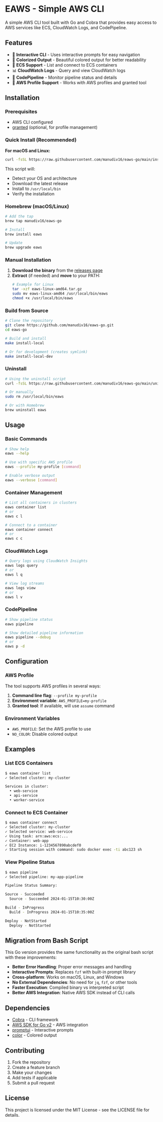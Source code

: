 # EAWS - Simple AWS CLI

A simple AWS CLI tool built with Go and Cobra that provides easy access to AWS services like ECS, CloudWatch Logs, and CodePipeline.

## Features

- 🚀 **Interactive CLI** - Uses interactive prompts for easy navigation
- 🎨 **Colorized Output** - Beautiful colored output for better readability
- 🐳 **ECS Support** - List and connect to ECS containers
- 📊 **CloudWatch Logs** - Query and view CloudWatch logs
- 🔄 **CodePipeline** - Monitor pipeline status and details
- 🔐 **AWS Profile Support** - Works with AWS profiles and granted tool

## Installation

### Prerequisites

- AWS CLI configured
- [granted](https://github.com/common-fate/granted) (optional, for profile management)

### Quick Install (Recommended)

**For macOS and Linux:**
```bash
curl -fsSL https://raw.githubusercontent.com/manudiv16/eaws-go/main/install.sh | bash
```

This script will:
- Detect your OS and architecture
- Download the latest release
- Install to `/usr/local/bin`
- Verify the installation

### Homebrew (macOS/Linux)

```bash
# Add the tap
brew tap manudiv16/eaws-go

# Install
brew install eaws

# Update
brew upgrade eaws
```

### Manual Installation

1. **Download the binary** from the [releases page](https://github.com/manudiv16/eaws-go/releases)
2. **Extract** (if needed) and **move** to your PATH:
   ```bash
   # Example for Linux
   tar -xzf eaws-linux-amd64.tar.gz
   sudo mv eaws-linux-amd64 /usr/local/bin/eaws
   chmod +x /usr/local/bin/eaws
   ```

### Build from Source

```bash
# Clone the repository
git clone https://github.com/manudiv16/eaws-go.git
cd eaws-go

# Build and install
make install-local

# Or for development (creates symlink)
make install-local-dev
```

### Uninstall

```bash
# Using the uninstall script
curl -fsSL https://raw.githubusercontent.com/manudiv16/eaws-go/main/uninstall.sh | bash

# Or manually
sudo rm /usr/local/bin/eaws

# Or with Homebrew
brew uninstall eaws
```

## Usage

### Basic Commands

```bash
# Show help
eaws --help

# Use with specific AWS profile
eaws --profile my-profile [command]

# Enable verbose output
eaws --verbose [command]
```

### Container Management

```bash
# List all containers in clusters
eaws container list
# or
eaws c l

# Connect to a container
eaws container connect  
# or
eaws c c
```

### CloudWatch Logs

```bash
# Query logs using CloudWatch Insights
eaws logs query
# or
eaws l q

# View log streams
eaws logs view
# or
eaws l v
```

### CodePipeline

```bash
# Show pipeline status
eaws pipeline

# Show detailed pipeline information
eaws pipeline --debug
# or
eaws p -d
```

## Configuration

### AWS Profile

The tool supports AWS profiles in several ways:

1. **Command line flag**: `--profile my-profile`
2. **Environment variable**: `AWS_PROFILE=my-profile`
3. **Granted tool**: If available, will use `assume` command

### Environment Variables

- `AWS_PROFILE`: Set the AWS profile to use
- `NO_COLOR`: Disable colored output

## Examples

### List ECS Containers

```bash
$ eaws container list
✓ Selected cluster: my-cluster

Services in cluster:
  • web-service
  • api-service
  • worker-service
```

### Connect to ECS Container

```bash
$ eaws container connect
✓ Selected cluster: my-cluster
✓ Selected service: web-service
✓ Using task: arn:aws:ecs:...
✓ Container: web-app
✓ EC2 Instance: i-1234567890abcdef0
✓ Starting session with command: sudo docker exec -ti abc123 sh
```

### View Pipeline Status

```bash
$ eaws pipeline
✓ Selected pipeline: my-app-pipeline

Pipeline Status Summary:

Source - Succeeded
  Source - Succeeded 2024-01-15T10:30:00Z

Build - InProgress  
  Build - InProgress 2024-01-15T10:35:00Z

Deploy - NotStarted
  Deploy - NotStarted
```

## Migration from Bash Script

This Go version provides the same functionality as the original bash script with these improvements:

- **Better Error Handling**: Proper error messages and handling
- **Interactive Prompts**: Replaces `fzf` with built-in prompt library
- **Cross-platform**: Works on macOS, Linux, and Windows
- **No External Dependencies**: No need for `jq`, `fzf`, or other tools
- **Faster Execution**: Compiled binary vs interpreted script
- **Better AWS Integration**: Native AWS SDK instead of CLI calls

## Dependencies

- [Cobra](https://github.com/spf13/cobra) - CLI framework
- [AWS SDK for Go v2](https://github.com/aws/aws-sdk-go-v2) - AWS integration
- [promptui](https://github.com/manifoldco/promptui) - Interactive prompts  
- [color](https://github.com/fatih/color) - Colored output

## Contributing

1. Fork the repository
2. Create a feature branch
3. Make your changes
4. Add tests if applicable
5. Submit a pull request

## License

This project is licensed under the MIT License - see the LICENSE file for details.
